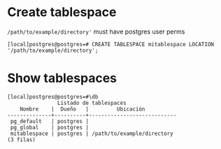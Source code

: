 <!-- TITLE: Tablespace -->

# Create tablespace
`/path/to/example/directory'` must have postgres user perms

```pgsql
[local]postgres@postgres=# CREATE TABLESPACE mitablespace LOCATION '/path/to/example/directory';

```

# Show tablespaces


```pgsql
[local]postgres@postgres=#\db
                Listado de tablespaces
    Nombre    |  Dueño   |         Ubicación          
--------------+----------+----------------------------
 pg_default   | postgres | 
 pg_global    | postgres | 
 mitablespace | postgres | /path/to/example/directory
(3 filas)

```
